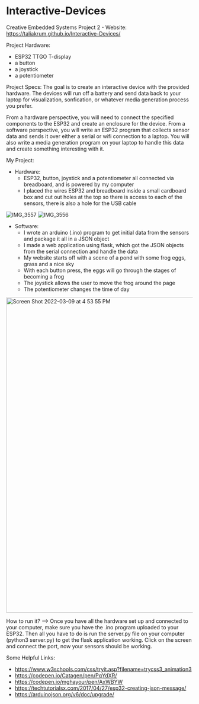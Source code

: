 # Interactive-Devices
Creative Embedded Systems Project 2 - Website: https://taliakrum.github.io/Interactive-Devices/ 

Project Hardware:
* ESP32 TTGO T-display
* a button
* a joystick
* a potentiometer

Project Specs: 
The goal is to create an interactive device with the provided hardware. The devices will run off a battery and send data back to your laptop for visualization, sonfication, or whatever media generation process you prefer.

From a hardware perspective, you will need to connect the specified components to the ESP32 and create an enclosure for the device. From a software perspective, you will write an ESP32 program that collects sensor data and sends it over either a serial or wifi connection to a laptop. You will also write a media generation program on your laptop to handle this data and create something interesting with it.

My Project: 
* Hardware:
    - ESP32, button, joystick and a potentiometer all connected via breadboard, and is powered by my computer 
    - I placed the wires ESP32 and breadboard inside a small cardboard box and cut out holes at the top so there is access to each of the sensors, there is also a hole for the USB cable

![IMG_3557](https://user-images.githubusercontent.com/69936719/157546511-8fac6a3b-3e3b-472d-9e29-d8c468d890cb.jpeg)
![IMG_3556](https://user-images.githubusercontent.com/69936719/157545331-c4e7af46-fb31-4c75-93da-cb6e0be32eaa.jpeg)


* Software:
    - I wrote an arduino (.ino) program to get initial data from the sensors and package it all in a JSON object
    - I made a web application using flask, which got the JSON objects from the serial connection and handle the data
    - My website starts off with a scene of a pond with some frog eggs, grass and a nice sky
    - With each button press, the eggs will go through the stages of becoming a frog
    - The joystick allows the user to move the frog around the page
    - The potentiometer changes the time of day

<img width="851" alt="Screen Shot 2022-03-09 at 4 53 55 PM" src="https://user-images.githubusercontent.com/69936719/157545265-57fd2267-daa3-44b9-bf7b-4fbba5524d9a.png">

How to run it? --> Once you have all the hardware set up and connected to your computer, make sure you have the .ino program uploaded to your ESP32. Then all you have to do is run the server.py file on your computer (python3 server.py) to get the flask application working. Click on the screen and connect the port, now your sensors should be working.

Some Helpful Links:
* https://www.w3schools.com/css/tryit.asp?filename=trycss3_animation3
* https://codepen.io/Catagen/pen/PqYdXR/
* https://codepen.io/mghayour/pen/AxWBYW
* https://techtutorialsx.com/2017/04/27/esp32-creating-json-message/
* https://arduinojson.org/v6/doc/upgrade/



